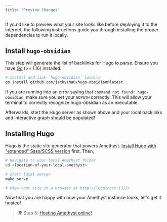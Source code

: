 ```yaml
---
title: "Preview Changes"
---
```


If you'd like to preview what your site looks like before deploying it to the internet, the following
instructions guide you through installing the proper dependencies to run it locally.


## Install `hugo-obsidian`
This step will generate the list of backlinks for Hugo to parse. Ensure you have [Go](https://golang.org/doc/install) (>= 1.16) installed.

```bash
# Install and link `hugo-obsidian` locally
go install github.com/jackyzha0/hugo-obsidian@latest
```

If you are running into an error saying that `command not found: hugo-obsidian`, make sure you set your `GOPATH` correctly! This will allow your terminal to correctly recognize hugo-obsidian as an executable.

Afterwards, start the Hugo server as shown above and your local backlinks and interactive graph should be populated!

##  Installing Hugo
Hugo is the static site generator that powers Amethyst. [Install Hugo with "extended" Sass/SCSS version](https://gohugo.io/getting-started/installing/) first. Then,

```bash
# Navigate to your local Amethyst folder
cd <location-of-your-local-amethyst>

# Start local server
make serve

# View your site in a browser at http://localhost:1313/
```

Now that you are happy with how your Amethyst instance looks, let's get it hosted!

> 🌍 Step 5: [Hosting Amethyst online!](setup/hosting.md)
